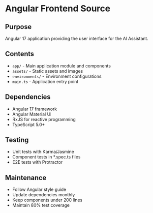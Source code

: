# Angular Frontend Source

## Purpose
Angular 17 application providing the user interface for the AI Assistant.

## Contents
- `app/` - Main application module and components
- `assets/` - Static assets and images
- `environments/` - Environment configurations
- `main.ts` - Application entry point

## Dependencies
- Angular 17 framework
- Angular Material UI
- RxJS for reactive programming
- TypeScript 5.0+

## Testing
- Unit tests with Karma/Jasmine
- Component tests in *.spec.ts files
- E2E tests with Protractor

## Maintenance
- Follow Angular style guide
- Update dependencies monthly
- Keep components under 200 lines
- Maintain 80% test coverage
